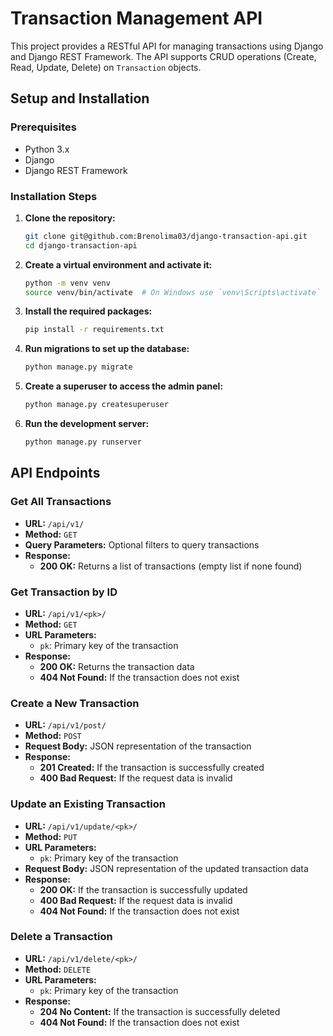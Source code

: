 # Transaction Management API

This project provides a RESTful API for managing transactions using Django and Django REST Framework. The API supports CRUD operations (Create, Read, Update, Delete) on `Transaction` objects.

## Setup and Installation

### Prerequisites

- Python 3.x
- Django
- Django REST Framework

### Installation Steps

1. **Clone the repository:**
    ```sh
    git clone git@github.com:Brenolima03/django-transaction-api.git
    cd django-transaction-api
    ```

2. **Create a virtual environment and activate it:**
    ```sh
    python -m venv venv
    source venv/bin/activate  # On Windows use `venv\Scripts\activate`
    ```

3. **Install the required packages:**
    ```sh
    pip install -r requirements.txt
    ```

4. **Run migrations to set up the database:**
    ```sh
    python manage.py migrate
    ```

5. **Create a superuser to access the admin panel:**
    ```sh
    python manage.py createsuperuser
    ```

6. **Run the development server:**
    ```sh
    python manage.py runserver
    ```

## API Endpoints

### Get All Transactions

- **URL:** `/api/v1/`
- **Method:** `GET`
- **Query Parameters:** Optional filters to query transactions
- **Response:**
    - **200 OK:** Returns a list of transactions (empty list if none found)

### Get Transaction by ID

- **URL:** `/api/v1/<pk>/`
- **Method:** `GET`
- **URL Parameters:** 
    - `pk`: Primary key of the transaction
- **Response:**
    - **200 OK:** Returns the transaction data
    - **404 Not Found:** If the transaction does not exist

### Create a New Transaction

- **URL:** `/api/v1/post/`
- **Method:** `POST`
- **Request Body:** JSON representation of the transaction
- **Response:**
    - **201 Created:** If the transaction is successfully created
    - **400 Bad Request:** If the request data is invalid

### Update an Existing Transaction

- **URL:** `/api/v1/update/<pk>/`
- **Method:** `PUT`
- **URL Parameters:** 
    - `pk`: Primary key of the transaction
- **Request Body:** JSON representation of the updated transaction data
- **Response:**
    - **200 OK:** If the transaction is successfully updated
    - **400 Bad Request:** If the request data is invalid
    - **404 Not Found:** If the transaction does not exist

### Delete a Transaction

- **URL:** `/api/v1/delete/<pk>/`
- **Method:** `DELETE`
- **URL Parameters:** 
    - `pk`: Primary key of the transaction
- **Response:**
    - **204 No Content:** If the transaction is successfully deleted
    - **404 Not Found:** If the transaction does not exist

